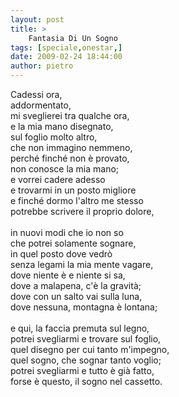 ```yaml
---
layout: post
title: >
    Fantasia Di Un Sogno
tags: [speciale,onestar,]
date: 2009-02-24 18:44:00
author: pietro
---
```

Cadessi ora,<br/>addormentato,<br/>mi sveglierei tra qualche ora,<br/>e la mia mano disegnato,<br/>sul foglio molto altro,<br/>che non immagino nemmeno,<br/>perché finché non è provato,<br/>non conosce la mia mano;<br/>e vorrei cadere adesso<br/>e trovarmi in un posto migliore<br/>e finché dormo l'altro me stesso<br/>potrebbe scrivere il proprio dolore,<br/><br/>in nuovi modi che io non so<br/>che potrei solamente sognare,<br/>in quel posto dove vedrò<br/>senza legami la mia mente vagare,<br/>dove niente è e niente si sa,<br/>dove a malapena, c'è la gravità;<br/>dove con un salto vai sulla luna,<br/>dove nessuna, montagna è lontana;<br/><br/>e qui, la faccia premuta sul legno,<br/>potrei svegliarmi e trovare sul foglio,<br/>quel disegno per cui tanto m'impegno,<br/>quel sogno, che sognar tanto voglio;<br/>potrei svegliarmi e tutto è già fatto,<br/>forse è questo, il sogno nel cassetto.
